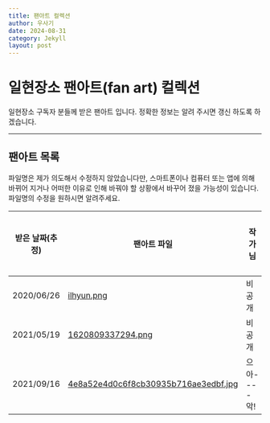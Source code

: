 ```yaml
---
title: 팬아트 컬렉션
author: 우사기
date: 2024-08-31
category: Jekyll
layout: post
---
```


# 일현장소 팬아트(fan art) 컬렉션
일현장소 구독자 분들께 받은 팬아트 입니다. 정확한 정보는 알려 주시면 갱신 하도록 하겠습니다. 

---

## 팬아트 목록
파일명은 제가 의도해서 수정하지 않았습니다만, 스마트폰이나 컴퓨터 또는 앱에 의해 바뀌어 지거나 어떠한 이유로 인해 바꿔야 할 상황에서 바꾸어 졌을 가능성이 있습니다. 파일명의 수정을 원하시면 알려주세요. 

받은 날짜(추정)|팬아트 파일|작가님|작가님 정보
-|-|-|-
2020/06/26|[ilhyun.png](../images/fanart/ilhyun.png)|비공개|비공개
2021/05/19|[1620809337294.png](../images/fanart/1620809337294.png)|비공개|비공개
2021/09/16|[4e8a52e4d0c6f8cb30935b716ae3edbf.jpg](../images/fanart/4e8a52e4d0c6f8cb30935b716ae3edbf.jpg)|으아----악!|-

